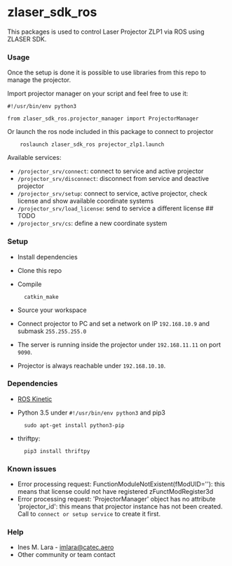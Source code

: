 # zlaser_sdk_ros

This packages is used to control Laser Projector ZLP1 via ROS using ZLASER SDK.

### Usage ###
Once the setup is done it is possible to use libraries from this repo to manage the projector.

Import projector manager on your script and feel free to use it:
```
#!/usr/bin/env python3

from zlaser_sdk_ros.projector_manager import ProjectorManager
```

Or launch the ros node included in this package to connect to projector

        roslaunch zlaser_sdk_ros projector_zlp1.launch

Available services:
- `/projector_srv/connect`: connect to service and active projector  
- `/projector_srv/disconnect`:  disconnect from service and deactive projector
- `/projector_srv/setup`: connect to service, active projector, check license and show available coordinate systems
- `/projector_srv/load_license`: send to service a different license  ## TODO
- `/projector_srv/cs`: define a new coordinate system

### Setup ###

* Install dependencies
* Clone this repo 
* Compile

        catkin_make

* Source your workspace
* Connect projector to PC and set a network on IP `192.168.10.9` and submask `255.255.255.0`
* The server is running inside the projector under `192.168.11.11` on port `9090`.
* Projector is always reachable under `192.168.10.10`. 

### Dependencies ###

* [ROS Kinetic](http://wiki.ros.org/kinetic/Installation/Ubuntu)
* Python 3.5 under `#!/usr/bin/env python3` and pip3

        sudo apt-get install python3-pip

* thriftpy:

        pip3 install thriftpy

### Known issues ###
* Error processing request: FunctionModuleNotExistent(fModUID=''): this means that license could not have registered zFunctModRegister3d
* Error processing request: 'ProjectorManager' object has no attribute 'projector_id': this means that projector instance has not been created. Call to `connect or setup service` to create it first.

### Help ###

* Ines M. Lara - imlara@catec.aero
* Other community or team contact
